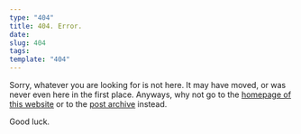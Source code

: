 ```yaml
---
type: "404"
title: 404. Error.
date:
slug: 404
tags:
template: "404"
---
```


Sorry, whatever you are looking for is not here. It may have moved, or
was never even here in the first place. Anyways, why not go to the <a
href="/">homepage of this website</a> or to the <a
href="/archive">post archive</a> instead.

Good luck.
